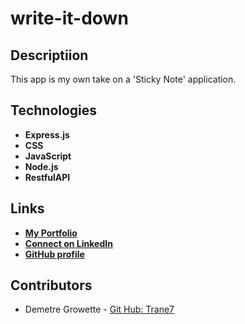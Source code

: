 # write-it-down

## Descriptiion
This app is my own take on a 'Sticky Note' application. 

## Technologies
- **Express.js**
- **CSS**
- **JavaScript**
- **Node.js**
- **RestfulAPI**

## Links
  - **[My Portfolio](https://trane7.github.io/PortfolioFinal/)**
  - **[Connect on LinkedIn](https://www.linkedin.com/in/demetre-growette-0776a7b7/)**
  - **[GitHub profile](https://github.com/Trane7)**

  ## Contributors

  - Demetre Growette - [Git Hub: Trane7](https://github.com/Trane7)
